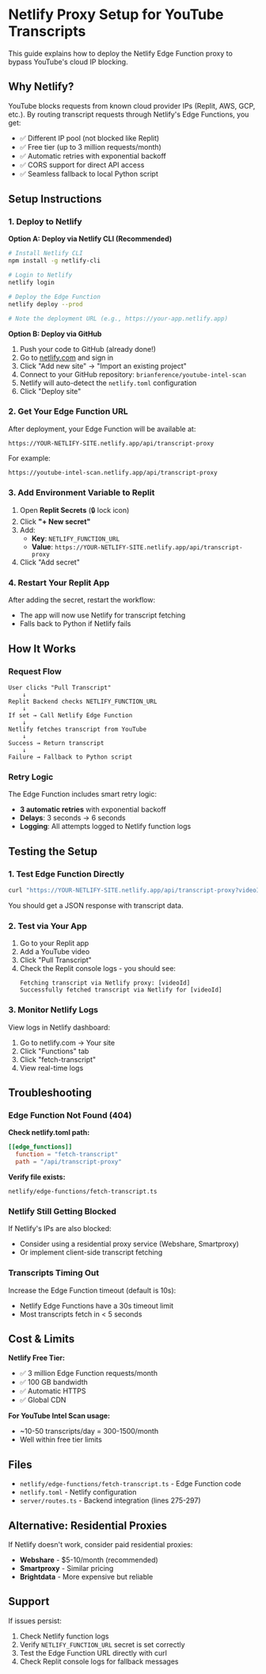 # Netlify Proxy Setup for YouTube Transcripts

This guide explains how to deploy the Netlify Edge Function proxy to bypass YouTube's cloud IP blocking.

## Why Netlify?

YouTube blocks requests from known cloud provider IPs (Replit, AWS, GCP, etc.). By routing transcript requests through Netlify's Edge Functions, you get:
- ✅ Different IP pool (not blocked like Replit)
- ✅ Free tier (up to 3 million requests/month)
- ✅ Automatic retries with exponential backoff
- ✅ CORS support for direct API access
- ✅ Seamless fallback to local Python script

## Setup Instructions

### 1. Deploy to Netlify

**Option A: Deploy via Netlify CLI (Recommended)**

```bash
# Install Netlify CLI
npm install -g netlify-cli

# Login to Netlify
netlify login

# Deploy the Edge Function
netlify deploy --prod

# Note the deployment URL (e.g., https://your-app.netlify.app)
```

**Option B: Deploy via GitHub**

1. Push your code to GitHub (already done!)
2. Go to [netlify.com](https://netlify.com) and sign in
3. Click "Add new site" → "Import an existing project"
4. Connect to your GitHub repository: `brianference/youtube-intel-scan`
5. Netlify will auto-detect the `netlify.toml` configuration
6. Click "Deploy site"

### 2. Get Your Edge Function URL

After deployment, your Edge Function will be available at:
```
https://YOUR-NETLIFY-SITE.netlify.app/api/transcript-proxy
```

For example:
```
https://youtube-intel-scan.netlify.app/api/transcript-proxy
```

### 3. Add Environment Variable to Replit

1. Open **Replit Secrets** (🔒 lock icon)
2. Click **"+ New secret"**
3. Add:
   - **Key**: `NETLIFY_FUNCTION_URL`
   - **Value**: `https://YOUR-NETLIFY-SITE.netlify.app/api/transcript-proxy`
4. Click "Add secret"

### 4. Restart Your Replit App

After adding the secret, restart the workflow:
- The app will now use Netlify for transcript fetching
- Falls back to Python if Netlify fails

## How It Works

### Request Flow

```
User clicks "Pull Transcript"
    ↓
Replit Backend checks NETLIFY_FUNCTION_URL
    ↓
If set → Call Netlify Edge Function
    ↓
Netlify fetches transcript from YouTube
    ↓
Success → Return transcript
    ↓
Failure → Fallback to Python script
```

### Retry Logic

The Edge Function includes smart retry logic:
- **3 automatic retries** with exponential backoff
- **Delays**: 3 seconds → 6 seconds
- **Logging**: All attempts logged to Netlify function logs

## Testing the Setup

### 1. Test Edge Function Directly

```bash
curl "https://YOUR-NETLIFY-SITE.netlify.app/api/transcript-proxy?videoId=dQw4w9WgXcQ&languages=en"
```

You should get a JSON response with transcript data.

### 2. Test via Your App

1. Go to your Replit app
2. Add a YouTube video
3. Click "Pull Transcript"
4. Check the Replit console logs - you should see:
   ```
   Fetching transcript via Netlify proxy: [videoId]
   Successfully fetched transcript via Netlify for [videoId]
   ```

### 3. Monitor Netlify Logs

View logs in Netlify dashboard:
1. Go to netlify.com → Your site
2. Click "Functions" tab
3. Click "fetch-transcript"
4. View real-time logs

## Troubleshooting

### Edge Function Not Found (404)

**Check netlify.toml path:**
```toml
[[edge_functions]]
  function = "fetch-transcript"
  path = "/api/transcript-proxy"
```

**Verify file exists:**
```
netlify/edge-functions/fetch-transcript.ts
```

### Netlify Still Getting Blocked

If Netlify's IPs are also blocked:
- Consider using a residential proxy service (Webshare, Smartproxy)
- Or implement client-side transcript fetching

### Transcripts Timing Out

Increase the Edge Function timeout (default is 10s):
- Netlify Edge Functions have a 30s timeout limit
- Most transcripts fetch in < 5 seconds

## Cost & Limits

**Netlify Free Tier:**
- ✅ 3 million Edge Function requests/month
- ✅ 100 GB bandwidth
- ✅ Automatic HTTPS
- ✅ Global CDN

**For YouTube Intel Scan usage:**
- ~10-50 transcripts/day = 300-1500/month
- Well within free tier limits

## Files

- `netlify/edge-functions/fetch-transcript.ts` - Edge Function code
- `netlify.toml` - Netlify configuration
- `server/routes.ts` - Backend integration (lines 275-297)

## Alternative: Residential Proxies

If Netlify doesn't work, consider paid residential proxies:
- **Webshare** - $5-10/month (recommended)
- **Smartproxy** - Similar pricing
- **Brightdata** - More expensive but reliable

## Support

If issues persist:
1. Check Netlify function logs
2. Verify `NETLIFY_FUNCTION_URL` secret is set correctly
3. Test the Edge Function URL directly with curl
4. Check Replit console logs for fallback messages
